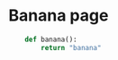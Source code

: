 <!-- we will use this comment to store meta info
{
    "title": "This is the banana page." ,
    "author": "Matan Shtepel",
    "tags": ["example", "relationship help"]
}
-->


# Banana page 

```python 
    def banana(): 
        return "banana" 
```

